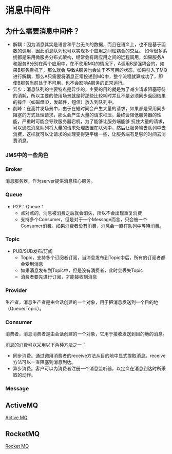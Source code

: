 # 消息中间件

## 为什么需要消息中间件？

- 解耦：因为消息其实是语言和平台无关的数据，而且在语义上，也不是基于函数的调用，因此消息队列也可以实现多个应用之间松耦合的交互。
  如今很多系统都是采用微服务分布式架构，经常会有跨应用之间的远程调用，如果服务A和服务B分别在两个应用中，在不使用MQ的情况下，A调用B是强耦合的，如果B服务宕机了，那么就会
  导致A服务也会处于不可用的状态，如果引入了MQ进行解耦，那么A只需要将消息正常投递到MQ中，整个流程就算成功了，即使B服务当前处于不可用，也不会影响A服务的正常运行。
- 异步：消息队列的主要特点是异步的，主要的目的就是为了减少请求阻塞等待的消耗，所以主要的使用场景就是将那些比较耗时并且不是必须同步返回结果的操作（如磁盘IO，发邮件，短信）放入到队列中。
- 削峰：在高并发场景中，由于在短时间会产生大量的请求，如果都是采用同步阻塞的方式处理请求，那么会产生大量的请求积压，最终会降低服务器的性能，严重时可能会导致服务器宕机，为了能够让服务端能够
  抗住大量的请求，可以通过消息队列将大量的请求处理放置在队列中，然后让服务端去队列中去消费，这样就可以让请求的处理变得更平缓一些，让服务端有足够的时间去消费消息。

### JMS中的一些角色

### Broker

消息服务器，作为server提供消息核心服务。

### Queue

- P2P：Queue：
  - 点对点的，消息被消费之后就会消失，所以不会出现重复消费
  - 支持多个Consumer，但是对于一个Message而言，只会被一个Consumer消费。如果消费者没有消费，消息会一直在队列中等待消费。

### Topic

- PUB/SUB发布/订阅
  - Topic，支持多个订阅者订阅，当消息发布到Topic中后，所有的订阅者都会受到消息
  - 如果消息发布到Topic中，但是没有消费者，此时会丢失Topic
  - 消费者要先进行订阅，才能接收到消息

### Provider

生产者，消息生产者是由会话创建的一个对象，用于把消息发送到一个目的地（Queue/Topic）。

### Consumer

消费者，消息消费者是由会话创建的一个对象，它用于接收发送到目的地的消息。

消息的消费可以采用以下两种方法之一：

- 同步消费。通过调用消费者的receive方法从目的地中显式提取消息。receive方法可以一直阻塞到消息到达。
- 异步消费。客户可以为消费者注册一个消息监听器，以定义在消息到达时所采取的动作。

### Message

## ActiveMQ

[Active MQ](src\main\java\com\leofee\activemq)

## RocketMQ

[Rocket MQ](src\main\java\com\leofee\rocketmq)
